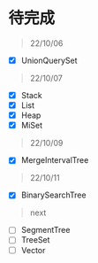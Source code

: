 # 待完成

> 22/10/06

- [x] UnionQuerySet

> 22/10/07

- [x] Stack
- [x] List
- [x] Heap
- [x] MiSet

> 22/10/09

- [x] MergeIntervalTree

> 22/10/11

- [x] BinarySearchTree

> next

- [ ] SegmentTree
- [ ] TreeSet
- [ ] Vector
